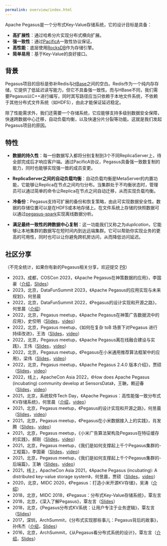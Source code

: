 ```yaml
---
permalink: overview/index.html
---
```


Apache Pegasus是一个分布式Key-Value存储系统，它的设计目标是具备：

- **高扩展性**：通过哈希分片实现分布式横向扩展。
- **强一致性**：通过[PacificA](https://www.microsoft.com/en-us/research/publication/pacifica-replication-in-log-based-distributed-storage-systems/)一致性协议保证。
- **高性能**：底层使用[RocksDB](https://rocksdb.org/)作为存储引擎。
- **简单易用**：基于Key-Value的良好接口。

## 背景

Pegasus项目的目标是弥补Redis与[HBase](https://hbase.apache.org/)之间的空白。Redis作为一个纯内存存储，它提供了低延迟读写能力，但它不具备强一致性。而与HBase不同，我们需要Pegasus以C++进行编写，同时其写路径应当只依赖于本地文件系统，不依赖于其他分布式文件系统（如HDFS），由此才能保证延迟稳定。

除了性能需求外，我们还需要一个存储系统，它应能够支持多级别数据安全保障，快速跨数据中心迁移，自动负载均衡，以及快速分片分裂等功能。这就是我们发起Pegasus项目的原因。

## 特性

- **数据的持久性**：每一份数据写入都将分别复制到3个不同ReplicaServer上，待全部完成后才响应客户端。通过PacificA协议，Pegasus具备强一致数复制的能力，同时也能够实现强一致的成员变更。

- **ReplicaServer之间的自动负载均衡**：自动负载均衡是MetaServer的内置功能，它能够让Replica在节点之间均匀分布。当集群处于不均衡状态时，管理员可以通过简单的命令让Replica在节点之间自动迁移，从而实现负载均衡。

- **冷备份**：Pegasus支持可扩展的备份和恢复策略，由此可实现数据安全性。数据的存储位置可以是在HDFS或本地存储上。在文件系统上存储的快照数据可以通过[pegasus-spark](https://github.com/pegasus-kv/pegasus-spark)实现离线数据分析。

- **满足最终一致性的跨数据中心复制**：这一功能我们又称之为*duplication*，它能够让本地集群的数据写在短时间内到达远端集群。它可以帮助你实现业务的更高的可用性，同时也可以让你避免跨机房访问，从而降低访问延迟。

## 社区分享

（不完全统计，如果你有新的Pegasus相关分享，欢迎提交 [PR](https://github.com/apache/incubator-pegasus-website/pulls)）

- 2023，成都，COSCon 2023，《Apache Pegasus在神策数据的应用》，李国豪（[介绍](https://kaiyuanshe.cn/activity/recVnSz8ru/agenda/recAg8mw7f)，[Slides](https://www.slideshare.net/acelyc1112009/how-does-apache-pegasusused-in-sensorsdata)）
- 2023，北京，DataFunSummit 2023，《Apache Pegasus的应用实现与未来规划》，何昱晨
- 2022，北京，DataFunSummit 2022，《Pegasus的设计实现和开源之路》，何昱晨（[介绍](https://mp.weixin.qq.com/s/rLiwNdl2baCw6m1FoQT4jw)）
- 2022，北京，Pegasus meetup，《Apache Pegasus在神策广告数据流中的应用》，史佼明（[Slides](https://www.slideshare.net/acelyc1112009/how-does-the-apache-pegasus-used-in-advertising-data-stream-in-sensorsdata)，[video](https://www.bilibili.com/video/BV1q84y1h7xG/)）
- 2022，北京，Pegasus meetup，《如何在复杂 toB 场景下对Pegasus 进行持续改进》，王浩（[Slides](https://www.slideshare.net/acelyc1112009/how-to-continuously-improve-apache-pegasus-in-complex-tob-scenarios)，[video](https://www.bilibili.com/video/BV1M14y1g7yy/)）
- 2022，北京，Pegasus meetup，《Apache Pegasus离在线融合建设与实践》，王伟（[Slides](https://www.slideshare.net/acelyc1112009/the-construction-and-practice-of-apache-pegasus-in-offline-and-online-scenarios-integration)，[video](https://www.bilibili.com/video/BV1Ux4y137ib/)）
- 2022，北京，Pegasus meetup，《Pegasus在小米通用推荐算法框架中的应用》，梁伟（[Slides](https://www.slideshare.net/acelyc1112009/how-does-apache-pegasus-used-in-xiaomis-universal-recommendation-algorithm-framework)，[video](https://www.bilibili.com/video/BV16M411b7Pc/)）
- 2022，北京，Pegasus meetup，《Apache Pegasus 2.4.0 版本介绍》，贾硕（[Slides](https://www.slideshare.net/acelyc1112009/the-introduction-of-apache-pegasus-240)，[video](https://www.bilibili.com/video/BV1C8411N7hp/)）
- 2022，线上，ApacheCon Asia 2022，《How does Apache Pegasus (incubating) community develop at SensorsData》，王聃，赖迎春（[Slides](https://www.slideshare.net/acelyc1112009/how-does-apache-pegasus-incubating-community-develop-at-sensorsdata)，[video](https://www.bilibili.com/video/BV18v4y1U7RG/)）
- 2021，北京，系统软件Tech Day，《Apache Pegasus：高性能强一致分布式KV存储系统》，何昱晨（[介绍](https://www.modb.pro/db/168862)，[video](https://www.bilibili.com/video/BV1SP4y1p7cW/)）
- 2021，北京，Pegasus meetup，《Pegasus的设计实现和开源之路》，何昱晨（[Slides](https://www.slideshare.net/acelyc1112009/the-design-implementation-and-open-source-way-of-apache-pegasus)，[video](https://www.bilibili.com/video/BV1YL411s7dP/)）
- 2021，北京，Pegasus meetup，《Pegasus在小米数据接入上的实践》，肖发腾（[Slides](https://www.slideshare.net/acelyc1112009/apache-pegasuss-practice-in-data-access-business-of-xiaomi)，[video](https://www.bilibili.com/video/BV1K44y1t76C/)）
- 2021，北京，Pegasus meetup，《小米广告算法架构及Pegasus在特征缓存的实践》，郝刚（[Slides](https://www.slideshare.net/acelyc1112009/the-advertising-algorithm-architecture-in-xiaomi-and-how-does-pegasus-practice-in-feature-caching)，[video](https://www.bilibili.com/video/BV1JR4y1n77B/)）
- 2021，北京，Pegasus meetup，《我们是如何支撑起上千个Pegasus集群的-工程篇》，李国豪（[Slides](https://www.slideshare.net/acelyc1112009/how-do-we-manage-more-than-one-thousand-of-pegasus-clusters-engine-part)，[video](https://www.bilibili.com/video/BV1y44y147U6/)）
- 2021，北京，Pegasus meetup，《我们是如何支撑起上千个Pegasus集群的-后端篇》，王聃（[Slides](https://www.slideshare.net/acelyc1112009/how-do-we-manage-more-than-one-thousand-of-pegasus-clusters-backend-part)，[video](https://www.bilibili.com/video/BV1Lv411G7aW/)）
- 2021，线上，ApacheCon Asia 2021，《Apache Pegasus (incubating): A distributed key-value storage system》，何昱晨，贾硕（[Slides](https://www.slideshare.net/acelyc1112009/apache-pegasus-incubating-a-distributed-keyvalue-storage-system)，[video](https://www.bilibili.com/video/BV1b3411z7rR/)）
- 2020，北京，MIDC 2020，《Pegasus：打造小米开源KV存储》，吴涛（[介绍](https://zhuanlan.zhihu.com/p/281519769)）
- 2018，北京，MIDC 2018，《Pegasus：分布式Key-Value存储系统》，覃左言
- 2018，北京，《深入了解Pegasus》，覃左言（[Slides](https://www.slideshare.net/ssuser0a3cdd/pegasus-in-depth)）
- 2018，北京，《Pegasus分布式KV系统：让用户专注于业务逻辑》，覃左言 （[Slides](https://www.slideshare.net/ssuser0a3cdd/pegasus-kv-storage-let-the-users-focus-on-their-work-201807)）
- 2017，深圳，ArchSummit，《分布式实现那些事儿：Pegasus背后的故事》，孙伟杰（[介绍](https://sz2017.archsummit.com/presentation/969)，[Slides](https://www.slideshare.net/ssuser0a3cdd/behind-pegasus-what-matters-in-a-distributed-system-arch-summit-shenzhen2017)）
- 2016，北京，ArchSummit，《从Pegasus看分布式系统的设计》，覃左言（[介绍](http://bj2016.archsummit.com/presentation/3023)，[Slides](https://www.slideshare.net/ssuser0a3cdd/pegasus-designing-a-distributed-key-value-system-arch-summit-beijing2016)）
